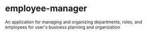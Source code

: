 # employee-manager
An application for managing and organizing departments, roles, and employees for user's business planning and organization
